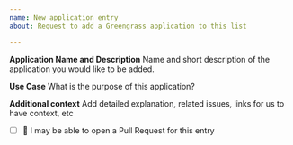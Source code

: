 ```yaml
---
name: New application entry
about: Request to add a Greengrass application to this list

---
```


**Application Name and Description**
Name and short description of the application you would like to be added.

**Use Case**
What is the purpose of this application?

**Additional context**
Add detailed explanation, related issues, links for us to have context, etc

* [ ] :wave: I may be able to open a Pull Request for this entry
